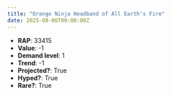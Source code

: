 ```yaml
---
title: "Orange Ninja Headband of All Earth's Fire"
date: 2025-08-06T00:00:00Z
---
```

- **RAP**: 33415
- **Value**: -1
- **Demand level**: 1
- **Trend**: -1
- **Projected?**: True
- **Hyped?**: True
- **Rare?**: True
